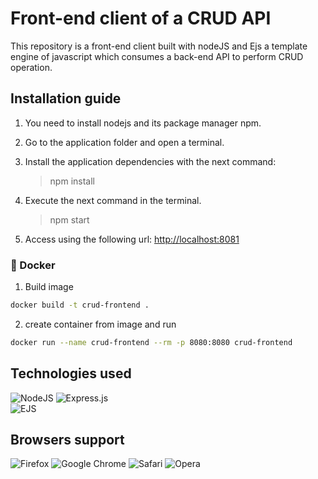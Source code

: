 # Front-end client of a CRUD API

This repository is a front-end client built with nodeJS and Ejs a template engine of javascript which consumes a back-end API to perform CRUD operation.

## Installation guide

1. You need to install nodejs and its package manager npm.

2. Go to the application folder and open a terminal.

5. Install the application dependencies with the next command:
    >npm install

6. Execute the next command in the terminal.
    >npm start

7. Access using the following url: <a href="http://localhost:8081" target="__blank">http://localhost:8081</a>

### 🐳 Docker

1. Build image
```bash
docker build -t crud-frontend .
```
2. create container from image and run
```bash
docker run --name crud-frontend --rm -p 8080:8080 crud-frontend
```

## Technologies used

![NodeJS](https://img.shields.io/badge/node.js-6DA55F?style=for-the-badge&logo=node.js&logoColor=white)
![Express.js](https://img.shields.io/badge/express.js-%23404d59.svg?style=for-the-badge&logo=express&logoColor=%2361DAFB)
<br/>
![EJS](https://img.shields.io/static/v1?label=EJS&message=Javascript%20Template%20Engine&color=green)

## Browsers support

![Firefox](https://img.shields.io/badge/Firefox-FF7139?style=for-the-badge&logo=Firefox-Browser&logoColor=white)
![Google Chrome](https://img.shields.io/badge/Google%20Chrome-4285F4?style=for-the-badge&logo=GoogleChrome&logoColor=white)
![Safari](https://img.shields.io/badge/Safari-000000?style=for-the-badge&logo=Safari&logoColor=white)
![Opera](https://img.shields.io/badge/Opera-FF1B2D?style=for-the-badge&logo=Opera&logoColor=white)

